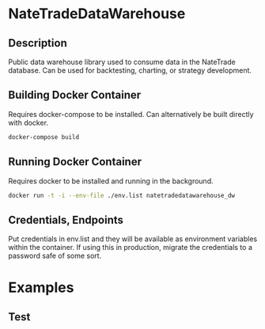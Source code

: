 # NateTradeDataWarehouse

## Description
Public data warehouse library used to consume data in the NateTrade database. Can be used for backtesting, charting, or strategy development.

## Building Docker Container
Requires docker-compose to be installed. Can alternatively be built directly with docker.
``` bash
docker-compose build
```

## Running Docker Container
Requires docker to be installed and running in the background. 
``` bash
docker run -t -i --env-file ./env.list natetradedatawarehouse_dw
```

## Credentials, Endpoints
Put credentials in env.list and they will be available as environment variables within the container.
If using this in production, migrate the credentials to a password safe of some sort.

# Examples

## Test